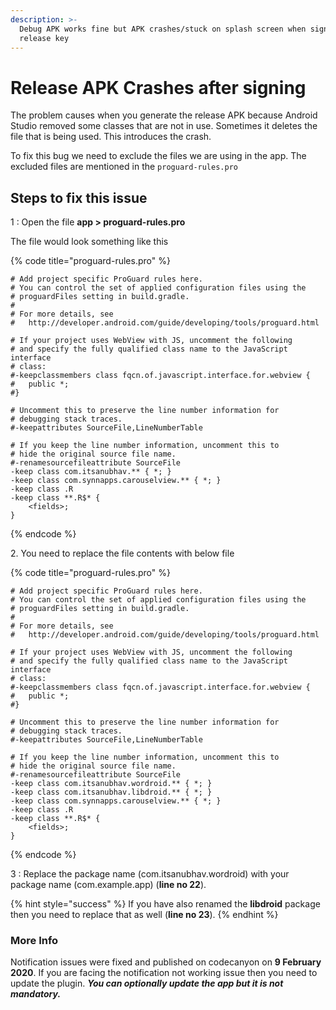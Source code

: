 ```yaml
---
description: >-
  Debug APK works fine but APK crashes/stuck on splash screen when signed with
  release key
---
```


# Release APK Crashes after signing

The problem causes when you generate the release APK because Android Studio removed some classes that are not in use. Sometimes it deletes the file that is being used. This introduces the crash.&#x20;

To fix this bug we need to exclude the files we are using in the app. The excluded files are mentioned in the `proguard-rules.pro`

## Steps to fix this issue

1 :  Open the file **app > proguard-rules.pro**

The file would look something like this

{% code title="proguard-rules.pro" %}
```
# Add project specific ProGuard rules here.
# You can control the set of applied configuration files using the
# proguardFiles setting in build.gradle.
#
# For more details, see
#   http://developer.android.com/guide/developing/tools/proguard.html

# If your project uses WebView with JS, uncomment the following
# and specify the fully qualified class name to the JavaScript interface
# class:
#-keepclassmembers class fqcn.of.javascript.interface.for.webview {
#   public *;
#}

# Uncomment this to preserve the line number information for
# debugging stack traces.
#-keepattributes SourceFile,LineNumberTable

# If you keep the line number information, uncomment this to
# hide the original source file name.
#-renamesourcefileattribute SourceFile
-keep class com.itsanubhav.** { *; }
-keep class com.synnapps.carouselview.** { *; }
-keep class .R
-keep class **.R$* {
    <fields>;
}

```
{% endcode %}

2\. You need to replace the file contents with below file

{% code title="proguard-rules.pro" %}
```
# Add project specific ProGuard rules here.
# You can control the set of applied configuration files using the
# proguardFiles setting in build.gradle.
#
# For more details, see
#   http://developer.android.com/guide/developing/tools/proguard.html

# If your project uses WebView with JS, uncomment the following
# and specify the fully qualified class name to the JavaScript interface
# class:
#-keepclassmembers class fqcn.of.javascript.interface.for.webview {
#   public *;
#}

# Uncomment this to preserve the line number information for
# debugging stack traces.
#-keepattributes SourceFile,LineNumberTable

# If you keep the line number information, uncomment this to
# hide the original source file name.
#-renamesourcefileattribute SourceFile
-keep class com.itsanubhav.wordroid.** { *; }
-keep class com.itsanubhav.libdroid.** { *; }
-keep class com.synnapps.carouselview.** { *; }
-keep class .R
-keep class **.R$* {
    <fields>;
}

```
{% endcode %}

3 : Replace the package name (com.itsanubhav.wordroid) with your package name (com.example.app) (**line no 22**).

{% hint style="success" %}
If you have also renamed the **libdroid** package then you need to replace that as well (**line no 23**).
{% endhint %}

### More Info

Notification issues were fixed and published on codecanyon on **9 February 2020**. If you are facing the notification not working issue then you need to update the plugin. _**You can optionally update the app but it is not mandatory.**_









